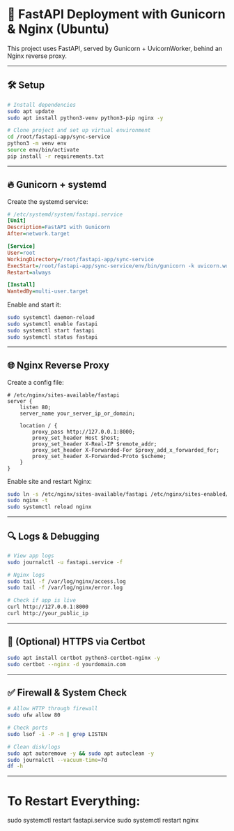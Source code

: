 # 🚀 FastAPI Deployment with Gunicorn & Nginx (Ubuntu)

This project uses FastAPI, served by Gunicorn + UvicornWorker, behind an Nginx reverse proxy.

---

## 🛠️ Setup

```bash
# Install dependencies
sudo apt update
sudo apt install python3-venv python3-pip nginx -y

# Clone project and set up virtual environment
cd /root/fastapi-app/sync-service
python3 -m venv env
source env/bin/activate
pip install -r requirements.txt
```

---

## 🔥 Gunicorn + systemd

Create the systemd service:

```ini
# /etc/systemd/system/fastapi.service
[Unit]
Description=FastAPI with Gunicorn
After=network.target

[Service]
User=root
WorkingDirectory=/root/fastapi-app/sync-service
ExecStart=/root/fastapi-app/sync-service/env/bin/gunicorn -k uvicorn.workers.UvicornWorker src.main:app --bind 127.0.0.1:8000
Restart=always

[Install]
WantedBy=multi-user.target
```

Enable and start it:

```bash
sudo systemctl daemon-reload
sudo systemctl enable fastapi
sudo systemctl start fastapi
sudo systemctl status fastapi
```

---

## 🌐 Nginx Reverse Proxy

Create a config file:

```nginx
# /etc/nginx/sites-available/fastapi
server {
    listen 80;
    server_name your_server_ip_or_domain;

    location / {
        proxy_pass http://127.0.0.1:8000;
        proxy_set_header Host $host;
        proxy_set_header X-Real-IP $remote_addr;
        proxy_set_header X-Forwarded-For $proxy_add_x_forwarded_for;
        proxy_set_header X-Forwarded-Proto $scheme;
    }
}
```

Enable site and restart Nginx:

```bash
sudo ln -s /etc/nginx/sites-available/fastapi /etc/nginx/sites-enabled/
sudo nginx -t
sudo systemctl reload nginx
```

---

## 🔍 Logs & Debugging

```bash
# View app logs
sudo journalctl -u fastapi.service -f

# Nginx logs
sudo tail -f /var/log/nginx/access.log
sudo tail -f /var/log/nginx/error.log

# Check if app is live
curl http://127.0.0.1:8000
curl http://your_public_ip
```

---

## 🔐 (Optional) HTTPS via Certbot

```bash
sudo apt install certbot python3-certbot-nginx -y
sudo certbot --nginx -d yourdomain.com
```

---

## ✅ Firewall & System Check

```bash
# Allow HTTP through firewall
sudo ufw allow 80

# Check ports
sudo lsof -i -P -n | grep LISTEN

# Clean disk/logs
sudo apt autoremove -y && sudo apt autoclean -y
sudo journalctl --vacuum-time=7d
df -h
```

---


# To Restart Everything:
sudo systemctl restart fastapi.service
sudo systemctl restart nginx